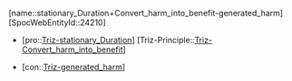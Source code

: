 ﻿---
type: TrizContradiction
aliases:
- stationary_Duration+Convert_harm_into_benefit-generated_harm
license: CC BY-SA 4.0
copyright: https://github.com/SpocWeb
IsDeleted: false
IsReadOnly: false
Confidential: public
tags: 
- Triz/Contradiction
---
[name::stationary_Duration+Convert_harm_into_benefit-generated_harm]
[SpocWebEntityId::24210]
+ [pro::[Triz-stationary_Duration](tech/Triz/Parameter/Triz-stationary_Duration.md)]
[Triz-Principle::[Triz-Convert_harm_into_benefit](tech/Triz/Principle/Triz-Convert_harm_into_benefit.md)]
- [con::[Triz-generated_harm](tech/Triz/Parameter/Triz-generated_harm.md)]

